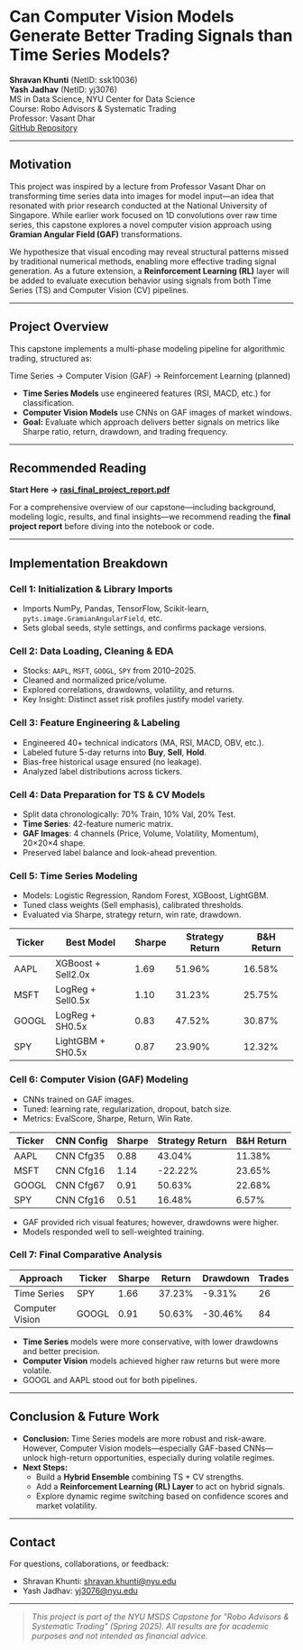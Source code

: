 # Can Computer Vision Models Generate Better Trading Signals than Time Series Models?

**Shravan Khunti** (NetID: ssk10036)  
**Yash Jadhav** (NetID: yj3076)  
MS in Data Science, NYU Center for Data Science  
Course: Robo Advisors & Systematic Trading  
Professor: Vasant Dhar  
[GitHub Repository](https://github.com/shravanxd/robo-advisors-final-project)

---

## Motivation

This project was inspired by a lecture from Professor Vasant Dhar on transforming time series data into images for model input—an idea that resonated with prior research conducted at the National University of Singapore. While earlier work focused on 1D convolutions over raw time series, this capstone explores a novel computer vision approach using **Gramian Angular Field (GAF)** transformations.

We hypothesize that visual encoding may reveal structural patterns missed by traditional numerical methods, enabling more effective trading signal generation. As a future extension, a **Reinforcement Learning (RL)** layer will be added to evaluate execution behavior using signals from both Time Series (TS) and Computer Vision (CV) pipelines.

---

## Project Overview

This capstone implements a multi-phase modeling pipeline for algorithmic trading, structured as:

Time Series → Computer Vision (GAF) → Reinforcement Learning (planned)


- **Time Series Models** use engineered features (RSI, MACD, etc.) for classification.
- **Computer Vision Models** use CNNs on GAF images of market windows.
- **Goal:** Evaluate which approach delivers better signals on metrics like Sharpe ratio, return, drawdown, and trading frequency.

---

## Recommended Reading

**Start Here → [rasi_final_project_report.pdf](./rasi_final_project_report.pdf)**

For a comprehensive overview of our capstone—including background, modeling logic, results, and final insights—we recommend reading the **final project report** before diving into the notebook or code.

---

## Implementation Breakdown

### Cell 1: Initialization & Library Imports
- Imports NumPy, Pandas, TensorFlow, Scikit-learn, `pyts.image.GramianAngularField`, etc.
- Sets global seeds, style settings, and confirms package versions.

### Cell 2: Data Loading, Cleaning & EDA
- Stocks: `AAPL`, `MSFT`, `GOOGL`, `SPY` from 2010–2025.
- Cleaned and normalized price/volume.
- Explored correlations, drawdowns, volatility, and returns.
- Key Insight: Distinct asset risk profiles justify model variety.

### Cell 3: Feature Engineering & Labeling
- Engineered 40+ technical indicators (MA, RSI, MACD, OBV, etc.).
- Labeled future 5-day returns into **Buy**, **Sell**, **Hold**.
- Bias-free historical usage ensured (no leakage).
- Analyzed label distributions across tickers.

### Cell 4: Data Preparation for TS & CV Models
- Split data chronologically: 70% Train, 10% Val, 20% Test.
- **Time Series**: 42-feature numeric matrix.
- **GAF Images**: 4 channels (Price, Volume, Volatility, Momentum), 20×20×4 shape.
- Preserved label balance and look-ahead prevention.

### Cell 5: Time Series Modeling
- Models: Logistic Regression, Random Forest, XGBoost, LightGBM.
- Tuned class weights (Sell emphasis), calibrated thresholds.
- Evaluated via Sharpe, strategy return, win rate, drawdown.

| Ticker | Best Model         | Sharpe | Strategy Return | B&H Return |
|--------|--------------------|--------|------------------|------------|
| AAPL   | XGBoost + Sell2.0x | 1.69   | 51.96%          | 16.58%     |
| MSFT   | LogReg + Sell0.5x  | 1.10   | 31.23%          | 25.75%     |
| GOOGL  | LogReg + SH0.5x    | 0.83   | 47.52%          | 30.87%     |
| SPY    | LightGBM + SH0.5x  | 0.87   | 23.90%          | 12.32%     |

### Cell 6: Computer Vision (GAF) Modeling
- CNNs trained on GAF images.
- Tuned: learning rate, regularization, dropout, batch size.
- Metrics: EvalScore, Sharpe, Return, Win Rate.

| Ticker | CNN Config        | Sharpe | Strategy Return | B&H Return |
|--------|-------------------|--------|------------------|------------|
| AAPL   | CNN Cfg35         | 0.88   | 43.04%          | 11.38%     |
| MSFT   | CNN Cfg16         | 1.14   | -22.22%         | 23.65%     |
| GOOGL  | CNN Cfg67         | 0.91   | 50.63%          | 22.68%     |
| SPY    | CNN Cfg16         | 0.51   | 16.48%          | 6.57%      |

- GAF provided rich visual features; however, drawdowns were higher.
- Models responded well to sell-weighted training.

### Cell 7: Final Comparative Analysis

| Approach        | Ticker | Sharpe | Return | Drawdown | Trades |
|----------------|--------|--------|--------|----------|--------|
| Time Series     | SPY    | 1.66   | 37.23% | -9.31%   | 26     |
| Computer Vision | GOOGL  | 0.91   | 50.63% | -30.46%  | 84     |

- **Time Series** models were more conservative, with lower drawdowns and better precision.
- **Computer Vision** models achieved higher raw returns but were more volatile.
- GOOGL and AAPL stood out for both pipelines.

---

## Conclusion & Future Work

- **Conclusion:** Time Series models are more robust and risk-aware. However, Computer Vision models—especially GAF-based CNNs—unlock high-return opportunities, especially during volatile regimes.
- **Next Steps:**
  - Build a **Hybrid Ensemble** combining TS + CV strengths.
  - Add a **Reinforcement Learning (RL) Layer** to act on hybrid signals.
  - Explore dynamic regime switching based on confidence scores and market volatility.

---

## Contact

For questions, collaborations, or feedback:

- Shravan Khunti: [shravan.khunti@nyu.edu](mailto:shravan.khunti@nyu.edu)
- Yash Jadhav: [yj3076@nyu.edu](mailto:yj3076@nyu.edu)

---

> *This project is part of the NYU MSDS Capstone for "Robo Advisors & Systematic Trading" (Spring 2025). All results are for academic purposes and not intended as financial advice.*



